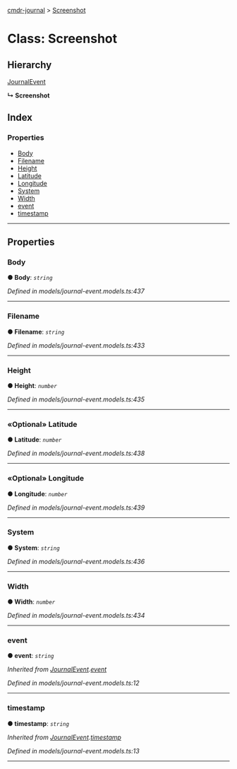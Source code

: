 [cmdr-journal](../README.md) > [Screenshot](../classes/screenshot.md)



# Class: Screenshot

## Hierarchy


 [JournalEvent](journalevent.md)

**↳ Screenshot**







## Index

### Properties

* [Body](screenshot.md#body)
* [Filename](screenshot.md#filename)
* [Height](screenshot.md#height)
* [Latitude](screenshot.md#latitude)
* [Longitude](screenshot.md#longitude)
* [System](screenshot.md#system)
* [Width](screenshot.md#width)
* [event](screenshot.md#event)
* [timestamp](screenshot.md#timestamp)



---
## Properties
<a id="body"></a>

###  Body

**●  Body**:  *`string`* 

*Defined in models/journal-event.models.ts:437*





___

<a id="filename"></a>

###  Filename

**●  Filename**:  *`string`* 

*Defined in models/journal-event.models.ts:433*





___

<a id="height"></a>

###  Height

**●  Height**:  *`number`* 

*Defined in models/journal-event.models.ts:435*





___

<a id="latitude"></a>

### «Optional» Latitude

**●  Latitude**:  *`number`* 

*Defined in models/journal-event.models.ts:438*





___

<a id="longitude"></a>

### «Optional» Longitude

**●  Longitude**:  *`number`* 

*Defined in models/journal-event.models.ts:439*





___

<a id="system"></a>

###  System

**●  System**:  *`string`* 

*Defined in models/journal-event.models.ts:436*





___

<a id="width"></a>

###  Width

**●  Width**:  *`number`* 

*Defined in models/journal-event.models.ts:434*





___

<a id="event"></a>

###  event

**●  event**:  *`string`* 

*Inherited from [JournalEvent](journalevent.md).[event](journalevent.md#event)*

*Defined in models/journal-event.models.ts:12*





___

<a id="timestamp"></a>

###  timestamp

**●  timestamp**:  *`string`* 

*Inherited from [JournalEvent](journalevent.md).[timestamp](journalevent.md#timestamp)*

*Defined in models/journal-event.models.ts:13*





___


